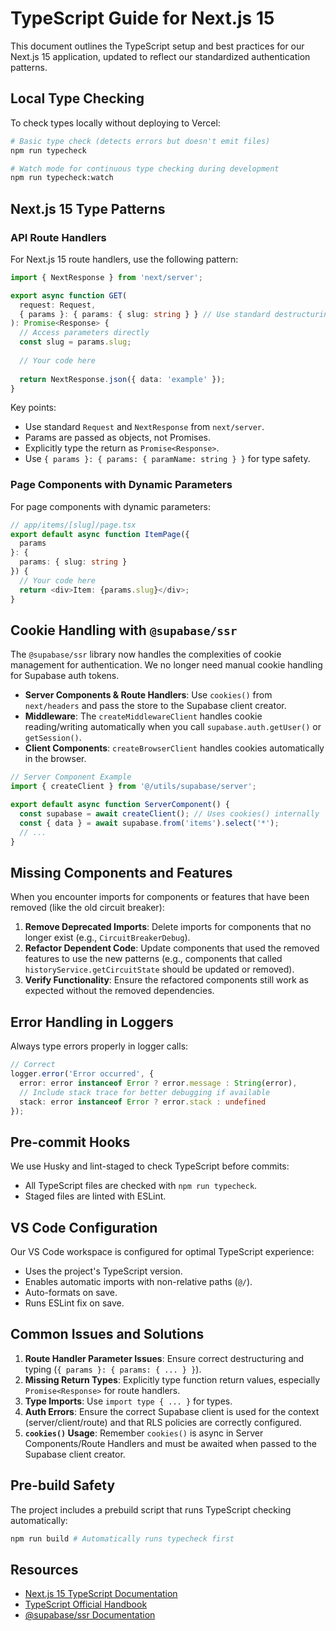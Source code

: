 # TypeScript Guide for Next.js 15

This document outlines the TypeScript setup and best practices for our Next.js 15 application, updated to reflect our standardized authentication patterns.

## Local Type Checking

To check types locally without deploying to Vercel:

```bash
# Basic type check (detects errors but doesn't emit files)
npm run typecheck

# Watch mode for continuous type checking during development
npm run typecheck:watch
```

## Next.js 15 Type Patterns

### API Route Handlers

For Next.js 15 route handlers, use the following pattern:

```typescript
import { NextResponse } from 'next/server';

export async function GET(
  request: Request,
  { params }: { params: { slug: string } } // Use standard destructuring
): Promise<Response> {
  // Access parameters directly
  const slug = params.slug;
  
  // Your code here
  
  return NextResponse.json({ data: 'example' });
}
```

Key points:
- Use standard `Request` and `NextResponse` from `next/server`.
- Params are passed as objects, not Promises.
- Explicitly type the return as `Promise<Response>`.
- Use `{ params }: { params: { paramName: string } }` for type safety.

### Page Components with Dynamic Parameters

For page components with dynamic parameters:

```typescript
// app/items/[slug]/page.tsx
export default async function ItemPage({ 
  params 
}: { 
  params: { slug: string } 
}) {
  // Your code here
  return <div>Item: {params.slug}</div>;
}
```

## Cookie Handling with `@supabase/ssr`

The `@supabase/ssr` library now handles the complexities of cookie management for authentication. We no longer need manual cookie handling for Supabase auth tokens.

- **Server Components & Route Handlers**: Use `cookies()` from `next/headers` and pass the store to the Supabase client creator.
- **Middleware**: The `createMiddlewareClient` handles cookie reading/writing automatically when you call `supabase.auth.getUser()` or `getSession()`.
- **Client Components**: `createBrowserClient` handles cookies automatically in the browser.

```typescript
// Server Component Example
import { createClient } from '@/utils/supabase/server';

export default async function ServerComponent() {
  const supabase = await createClient(); // Uses cookies() internally
  const { data } = await supabase.from('items').select('*');
  // ...
}
```

## Missing Components and Features

When you encounter imports for components or features that have been removed (like the old circuit breaker):

1.  **Remove Deprecated Imports**: Delete imports for components that no longer exist (e.g., `CircuitBreakerDebug`).
2.  **Refactor Dependent Code**: Update components that used the removed features to use the new patterns (e.g., components that called `historyService.getCircuitState` should be updated or removed).
3.  **Verify Functionality**: Ensure the refactored components still work as expected without the removed dependencies.

## Error Handling in Loggers

Always type errors properly in logger calls:

```typescript
// Correct
logger.error('Error occurred', { 
  error: error instanceof Error ? error.message : String(error),
  // Include stack trace for better debugging if available
  stack: error instanceof Error ? error.stack : undefined 
});
```

## Pre-commit Hooks

We use Husky and lint-staged to check TypeScript before commits:

- All TypeScript files are checked with `npm run typecheck`.
- Staged files are linted with ESLint.

## VS Code Configuration

Our VS Code workspace is configured for optimal TypeScript experience:

- Uses the project's TypeScript version.
- Enables automatic imports with non-relative paths (`@/`).
- Auto-formats on save.
- Runs ESLint fix on save.

## Common Issues and Solutions

1.  **Route Handler Parameter Issues**: Ensure correct destructuring and typing (`{ params }: { params: { ... } }`).
2.  **Missing Return Types**: Explicitly type function return values, especially `Promise<Response>` for route handlers.
3.  **Type Imports**: Use `import type { ... }` for types.
4.  **Auth Errors**: Ensure the correct Supabase client is used for the context (server/client/route) and that RLS policies are correctly configured.
5.  **`cookies()` Usage**: Remember `cookies()` is async in Server Components/Route Handlers and must be awaited when passed to the Supabase client creator.

## Pre-build Safety

The project includes a prebuild script that runs TypeScript checking automatically:

```bash
npm run build # Automatically runs typecheck first
```

## Resources

- [Next.js 15 TypeScript Documentation](https://nextjs.org/docs/app/building-your-application/configuring/typescript)
- [TypeScript Official Handbook](https://www.typescriptlang.org/docs/handbook/intro.html)
- [@supabase/ssr Documentation](https://supabase.com/docs/guides/auth/server-side-rendering) 
